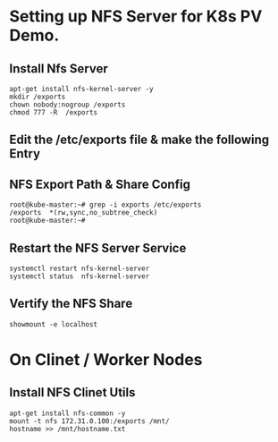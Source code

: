 # Setting up NFS Server for K8s PV Demo. 

## Install Nfs Server 
```
apt-get install nfs-kernel-server -y 
mkdir /exports
chown nobody:nogroup /exports
chmod 777 -R  /exports
```

## Edit the /etc/exports file & make the following Entry 
## NFS Export Path & Share Config
```
root@kube-master:~# grep -i exports /etc/exports
/exports  *(rw,sync,no_subtree_check)
root@kube-master:~#
```

## Restart the NFS Server Service
```
systemctl restart nfs-kernel-server
systemctl status  nfs-kernel-server
```

## Vertify the NFS Share
```
showmount -e localhost 
```


# On Clinet / Worker Nodes 

## Install NFS Clinet Utils 
```
apt-get install nfs-common -y
mount -t nfs 172.31.0.100:/exports /mnt/
hostname >> /mnt/hostname.txt
```
